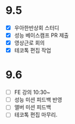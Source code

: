 # 9.5

- [x] 우아한반상회 스터디
- [x] 성능 베이스캠프 PR 제출
- [x] 영상근로 회의
- [x] 테코톡 편집 작업

# 9.6

- [ ] FE 강의 10:30~
- [ ] 성능 미션 피드백 반영
- [ ] 앨버 미션 피드백 
- [ ] 테코톡 편집 마무리.
